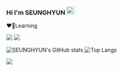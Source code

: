 ### Hi I'm SEUNGHYUN <img src="https://media.giphy.com/media/hvRJCLFzcasrR4ia7z/giphy.gif" width="22px"> 

❤️‍🔥Learning 
<p align="left">
<img src="https://img.shields.io/badge/C++-000000?style=flat-square&logo=C%2B%2B&logoColor=white"/>
<img src="https://img.shields.io/badge/Unreal Engine-313131?style=flat-square&logo=Unrealengine&logoColor=white"/>


![SEUNGHYUN's GitHub stats](https://github-readme-stats.vercel.app/api?username=YOOSEUNGHYUN&theme=radical&show_icons=true)
![Top Langs](https://github-readme-stats.vercel.app/api/top-langs/?username=YOOSEUNGHYUN&layout=compact&theme=radical)



  <img src="https://ghchart.rshah.org/6e5494/YOOSEUNGHYUN" />
